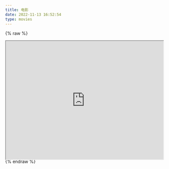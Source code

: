 ```yaml
---
title: 电影
date: 2022-11-13 16:52:54
type: movies
---
```


{% raw %}
<div style="position: relative; width: 100%; height: 0; padding-bottom: 75%;">
    <iframe src="https://player.bilibili.com/player.html?aid=969701505&bvid=BV1pp4y1a7xF&cid=238422248&page=1&autoplay=true&danmaku=0" scrolling="no" border="0" frameborder="1" framespacing="0" allowfullscreen="true" style="position: absolute; width: 100%; height: 100%; Left: 0; top: 0;" autoplay="true"> </iframe>
</div>
{% endraw %}
